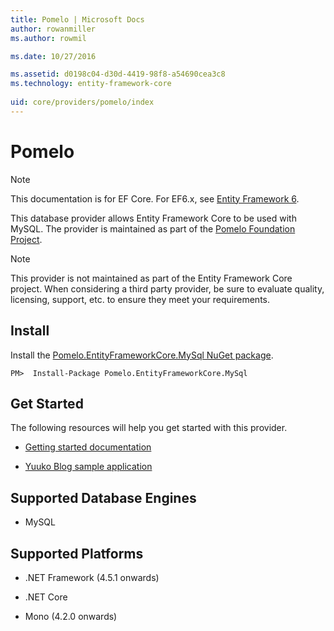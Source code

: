 ```yaml
---
title: Pomelo | Microsoft Docs
author: rowanmiller
ms.author: rowmil

ms.date: 10/27/2016

ms.assetid: d0198c04-d30d-4419-98f8-a54690cea3c8
ms.technology: entity-framework-core
 
uid: core/providers/pomelo/index
---
```

# Pomelo

> [!NOTE]
> This documentation is for EF Core. For EF6.x, see [Entity Framework 6](../../../ef6/index.md).

This database provider allows Entity Framework Core to be used with MySQL. The provider is maintained as part of the [Pomelo Foundation Project](https://github.com/PomeloFoundation/Pomelo.EntityFrameworkCore.MySql).

> [!NOTE]
> This provider is not maintained as part of the Entity Framework Core project. When considering a third party provider, be sure to evaluate quality, licensing, support, etc. to ensure they meet your requirements.

## Install

Install the [Pomelo.EntityFrameworkCore.MySql NuGet package](https://www.nuget.org/packages/Pomelo.EntityFrameworkCore.MySql).

<!-- literal_block"ids  "classes  "xml:space": "preserve", "backrefs  "linenos": false, "dupnames  : "csharp",", highlight_args}, "names": [] -->
````text
PM>  Install-Package Pomelo.EntityFrameworkCore.MySql
````

## Get Started

The following resources will help you get started with this provider.
* [Getting started documentation](https://github.com/PomeloFoundation/Pomelo.EntityFrameworkCore.MySql/blob/master/README.md#getting-started)

* [Yuuko Blog sample application](https://github.com/Kagamine/YuukoBlog-NETCore-MySql)

## Supported Database Engines

* MySQL

## Supported Platforms

* .NET Framework (4.5.1 onwards)

* .NET Core

* Mono (4.2.0 onwards)
